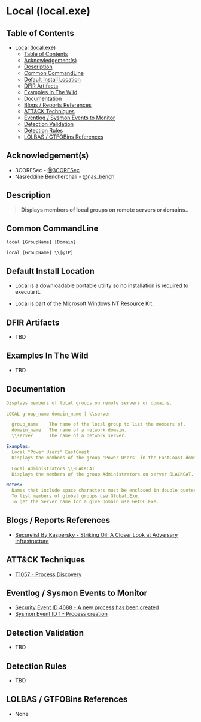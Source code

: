 # Local (local.exe)

## Table of Contents

- [Local (local.exe)](#local-localexe)
  - [Table of Contents](#table-of-contents)
  - [Acknowledgement(s)](#acknowledgements)
  - [Description](#description)
  - [Common CommandLine](#common-commandline)
  - [Default Install Location](#default-install-location)
  - [DFIR Artifacts](#dfir-artifacts)
  - [Examples In The Wild](#examples-in-the-wild)
  - [Documentation](#documentation)
  - [Blogs / Reports References](#blogs--reports-references)
  - [ATT&CK Techniques](#attck-techniques)
  - [Eventlog / Sysmon Events to Monitor](#eventlog--sysmon-events-to-monitor)
  - [Detection Validation](#detection-validation)
  - [Detection Rules](#detection-rules)
  - [LOLBAS / GTFOBins References](#lolbas--gtfobins-references)

## Acknowledgement(s)

- 3CORESec - [@3CORESec](https://twitter.com/3CORESec)
- Nasreddine Bencherchali - [@nas_bench](https://twitter.com/nas_bench)

## Description

> **Displays members of local groups on remote servers or domains..**

## Common CommandLine

```batch
local [GroupName] [Domain]

local [GroupName] \\[@IP]
```

## Default Install Location

- Local is a downloadable portable utility so no installation is required to execute it.

- Local is part of the Microsoft Windows NT Resource Kit.

## DFIR Artifacts

- TBD

## Examples In The Wild

- TBD

## Documentation

```yaml
Displays members of local groups on remote servers or domains.

LOCAL group_name domain_name | \\server

  group_name    The name of the local group to list the members of.
  domain_name   The name of a network domain.
  \\server      The name of a network server.

Examples:
  Local "Power Users" EastCoast
  Displays the members of the group 'Power Users' in the EastCoast domain.

  Local Administrators \\BLACKCAT
  Displays the members of the group Administrators on server BLACKCAT.

Notes:
  Names that include space characters must be enclosed in double quotes.
  To list members of global groups use Global.Exe.
  To get the Server name for a give Domain use GetDC.Exe.
```

## Blogs / Reports References

- [Securelist By Kaspersky - Striking Oil: A Closer Look at Adversary Infrastructure](https://unit42.paloaltonetworks.com/unit42-striking-oil-closer-look-adversary-infrastructure/)

## ATT&CK Techniques

- [T1057 - Process Discovery](https://attack.mitre.org/techniques/T1057/)

## Eventlog / Sysmon Events to Monitor

- [Security Event ID 4688 - A new process has been created](https://www.ultimatewindowssecurity.com/securitylog/encyclopedia/event.aspx?eventID=4688)
- [Sysmon Event ID 1 - Process creation](https://www.ultimatewindowssecurity.com/securitylog/encyclopedia/event.aspx?eventid=90001)

## Detection Validation

- TBD

## Detection Rules

- TBD

## LOLBAS / GTFOBins References

- None

